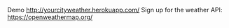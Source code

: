 Demo http://yourcityweather.herokuapp.com/
Sign up for the weather API: https://openweathermap.org/ 
